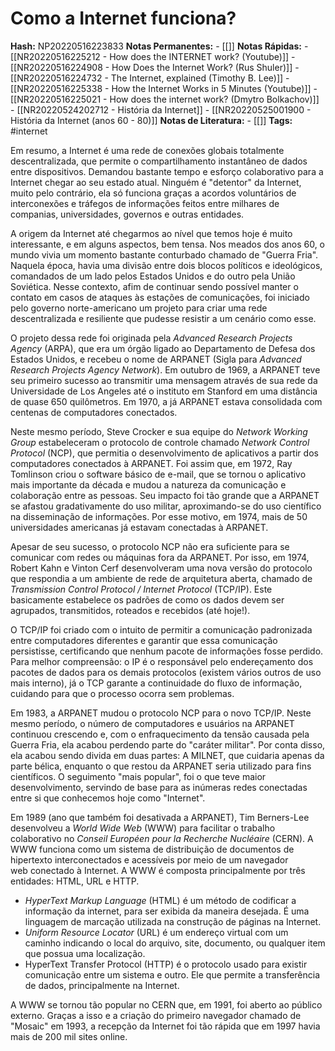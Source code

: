 # Como a Internet funciona?
    
**Hash:** NP20220516223833
**Notas Permanentes:** 
	- [[]]
**Notas Rápidas:**
	- [[NR20220516225212 - How does the INTERNET work? (Youtube)]]
	- [[NR20220516224908 - How Does the Internet Work? (Rus Shuler)]]
	- [[NR20220516224732 - The Internet, explained (Timothy B. Lee)]]
	- [[NR20220516225338 - How the Internet Works in 5 Minutes (Youtube)]]
	- [[NR20220516225021 - How does the internet work? (Dmytro Bolkachov)]]
	- [[NR20220524202712 - História da Internet]]
	- [[NR20220525001900 - História da Internet (anos 60 - 80)]]
**Notas de Literatura:**
	- [[]]
**Tags:**  #internet

Em resumo, a Internet é uma rede de conexões globais totalmente descentralizada, que permite o compartilhamento instantâneo de dados entre dispositivos. Demandou bastante tempo e esforço colaborativo para a Internet chegar ao seu estado atual. Ninguém é "detentor" da Internet, muito pelo contrário, ela só funciona graças a acordos voluntários de interconexões e tráfegos de informações feitos entre milhares de companias, universidades, governos e outras entidades. 

A origem da Internet até chegarmos ao nível que temos hoje é muito interessante, e em alguns aspectos, bem tensa. Nos meados dos anos 60, o mundo vivia um momento bastante conturbado chamado de "Guerra Fria". Naquela época, havia uma divisão entre dois blocos políticos e ideológicos, comandados de um lado pelos Estados Unidos e do outro pela União Soviética. Nesse contexto, afim de continuar sendo possível manter o contato em casos de ataques às estações de comunicações, foi iniciado pelo governo norte-americano um projeto para criar uma rede descentralizada e resiliente que pudesse resistir a um cenário como esse.

O projeto dessa rede foi originada pela _Advanced Research Projects Agency_ (ARPA), que era um órgão ligado ao Departamento de Defesa dos Estados Unidos, e recebeu o nome de ARPANET (Sigla para _Advanced Research Projects Agency Network_). Em outubro de 1969, a ARPANET teve seu primeiro sucesso ao transmitir uma mensagem através de sua rede da Universidade de Los Angeles até o instituto em Stanford em uma distância de quase 650 quilômetros. Em 1970, a já ARPANET estava consolidada com centenas de computadores conectados.

Neste mesmo período, Steve Crocker e sua equipe do _Network Working Group_ estabeleceram o protocolo de controle chamado _Network Control Protocol_ (NCP), que permitia o desenvolvimento de aplicativos a partir dos computadores conectados à ARPANET. Foi assim que, em 1972, Ray Tomlinson criou o software básico de e-mail, que se tornou o aplicativo mais importante da década e mudou a natureza da comunicação e colaboração entre as pessoas. Seu impacto foi tão grande que a ARPANET se afastou gradativamente do uso militar, aproximando-se do uso científico na disseminação de informações. Por esse motivo, em 1974, mais de 50 universidades americanas já estavam conectadas à ARPANET.

Apesar de seu sucesso, o protocolo NCP não era suficiente para se comunicar com redes ou máquinas fora da ARPANET. Por isso, em 1974, Robert Kahn e Vinton Cerf desenvolveram uma nova versão do protocolo que respondia a um ambiente de rede de arquitetura aberta, chamado de _Transmission Control Protocol / Internet Protocol_ (TCP/IP). Este basicamente estabelece os padrões de como os dados devem ser agrupados, transmitidos, roteados e recebidos (até hoje!).

O TCP/IP foi criado com o intuito de permitir a comunicação padronizada entre computadores diferentes e garantir que essa comunicação persistisse, certificando que nenhum pacote de informações fosse perdido. Para melhor compreensão: o IP é o responsável pelo endereçamento dos pacotes de dados para os demais protocolos (existem vários outros de uso mais interno), já o TCP garante a continuidade do fluxo de informação, cuidando para que o processo ocorra sem problemas.

Em 1983, a ARPANET mudou o protocolo NCP para o novo TCP/IP. Neste mesmo período, o número de computadores e usuários na ARPANET continuou crescendo e, com o enfraquecimento da tensão causada pela Guerra Fria, ela acabou perdendo parte do "caráter militar". Por conta disso, ela acabou sendo divida em duas partes: A MILNET, que cuidaria apenas da parte bélica, enquanto o que restou da ARPANET seria utilizado para fins científicos. O seguimento "mais popular", foi o que teve maior desenvolvimento, servindo de base para as inúmeras redes conectadas entre si que conhecemos hoje como "Internet".

Em 1989 (ano que também foi desativada a ARPANET), Tim Berners-Lee desenvolveu a _World Wide Web_ (WWW) para facilitar o trabalho colaborativo no _Conseil Européen pour la Recherche Nucléaire_ (CERN). A WWW funciona como um sistema de distribuição de documentos de hipertexto interconectados e acessíveis por meio de um navegador web conectado à Internet. A WWW é composta principalmente por três entidades:
HTML, URL e HTTP.

* _HyperText Markup Language_ (HTML) é um método de codificar a informação da internet, para ser exibida da maneira desejada. É uma linguagem de marcação utilizada na construção de páginas na Internet.
* _Uniform Resource Locator_ (URL) é um endereço virtual com um caminho indicando o local do arquivo, site, documento, ou qualquer item que possua uma localização.
* HyperText Transfer Protocol (HTTP) é o protocolo usado para existir comunicação entre um sistema e outro. Ele que permite a transferência de dados, principalmente na Internet. 

A WWW se tornou tão popular no CERN que, em 1991, foi aberto ao público externo. Graças a isso e a criação do primeiro navegador chamado de "Mosaic" em 1993, a recepção da Internet foi tão rápida que em 1997 havia mais de 200 mil sites online.
